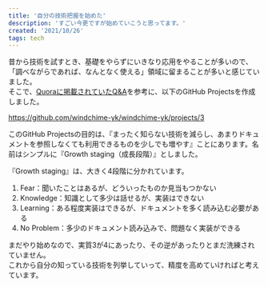 ```yaml
---
title: '自分の技術把握を始めた'
description: 'すごい今更ですが始めていこうと思ってます。'
created: '2021/10/26'
tags: tech
---
```


昔から技術を試すとき、基礎をやらずにいきなり応用をやることが多いので、「調べながらであれば、なんとなく使える」領域に留まることが多いと感じていました。  
そこで、[Quoraに掲載されていたQ&A](https://jp.quora.com/%E3%81%A9%E3%81%86%E3%82%84%E3%81%A3%E3%81%A6%E3%83%86%E3%82%AF%E3%83%8E%E3%83%AD%E3%82%B8%E3%83%BC%E3%82%92%E8%BF%BD%E3%81%84%E3%81%8B%E3%81%91%E3%81%A6%E3%81%84%E3%81%BE%E3%81%99%E3%81%8B-%E3%82%B8%E3%83%A5)を参考に、以下のGitHub Projectsを作成しました。

<https://github.com/windchime-yk/windchime-yk/projects/3>

このGitHub Projectsの目的は、『まったく知らない技術を減らし、あまりドキュメントを参照しなくても利用できるものを少しでも増やす』ことにあります。名前はシンプルに『Growth staging（成長段階）』としました。  

『Growth staging』は、大きく4段階に分かれています。

1. Fear：聞いたことはあるが、どういったものか見当もつかない
2. Knowledge：知識として多少は話せるが、実装はできない
3. Learning：ある程度実装はできるが、ドキュメントを多く読み込む必要がある
4. No Problem：多少のドキュメント読み込みで、問題なく実装ができる

まだやり始めなので、実質3が4にあったり、その逆があったりとまだ洗練されていません。  
これから自分の知っている技術を列挙していって、精度を高めていければと考えています。
